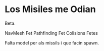 # Los Misiles me Odian

Beta.

NavMesh Fet
Pathfinding Fet
Colisions Fetes

Falta model per als missils i que facin spawn.
